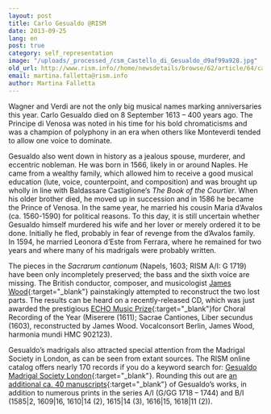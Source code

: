 ```yaml
---
layout: post
title: Carlo Gesualdo @RISM
date: 2013-09-25
lang: en
post: true
category: self_representation
image: "/uploads/_processed_/csm_Castello_di_Gesualdo_d9af99a928.jpg"
old_url: http://www.rism.info//home/newsdetails/browse/62/article/64/carlo-gesualdo-rism.html
email: martina.falletta@rism.info
author: Martina Falletta
---
```



Wagner and Verdi are not the only big musical names marking anniversaries this year. Carlo Gesualdo died on 8 September 1613 – 400 years ago. The Principe di Venosa was noted in his time for his bold chromaticisms and was a champion of polyphony in an era when others like Monteverdi tended to allow one voice to dominate.

Gesualdo also went down in history as a jealous spouse, murderer, and eccentric nobleman. He was born in 1566, likely in or around Naples. He came from a wealthy family, which allowed him to receive a good musical education (lute, voice, counterpoint, and composition) and was brought up wholly in line with Baldassare Castiglione’s _The Book of the Courtier_. When his older brother died, he moved up in succession and in 1586 he became the Prince of Venosa. In the same year, he married his cousin Maria d‘Avalos (ca. 1560-1590) for political reasons. To this day, it is still uncertain whether Gesualdo himself murdered his wife and her lover or merely ordered it to be done. Initially he fled, probably in fear of revenge from the d’Avalos family. In 1594, he married Leonora d‘Este from Ferrara, where he remained for two years and where many of his madrigals were probably written.

The pieces in the _Sacrarum cantionum_ (Napels, 1603; RISM A/I: G 1719) have been only incompletely preserved; the bass and the sixth voice are missing. The British conductor, composer, and musicologist [James Wood](http://www.choroi.net/){:target="_blank"} painstakingly attempted to reconstruct the two lost parts. The results can be heard on a recently-released CD, which was just awarded the prestigious [ECHO Music Prize](http://www.echoklassik.de/klassik-chorwerkeinspielung2013){:target="_blank"}for Choral Recording of the Year (Miserere (1611); Sacrae Cantiones, Liber secundus (1603), reconstructed by James Wood. Vocalconsort Berlin, James Wood, harmonia mundi HMC 902123).

Gesualdo’s madrigals also attracted special attention from the Madrigal Society in London, as can be seen from extant sources. The RISM online catalog offers nearly 170 records if you do a keyword search for: [Gesualdo Madrigal Society London](https://opac.rism.info/search?View=rism&q=Gesualdo+Madrigal+Society){:target="_blank"}. Rounding this out are [an additional ca. 40 manuscripts](https://opac.rism.info/search?View=rism&author=Carlo+Gesualdo){:target="_blank"} of Gesualdo’s works, in addition to numerous prints in the series A/I (G/GG 1718 – 1744) and B/I (1585|2, 1609|16, 1610|14 (2), 1615|14 (3), 1616|15, 1618|11 (2)).